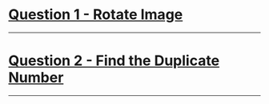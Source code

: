 # [Question 1 -  Rotate Image](https://leetcode.com/problems/rotate-image/)
---
# [Question 2 - Find the Duplicate Number](https://leetcode.com/problems/find-the-duplicate-number/)
---
